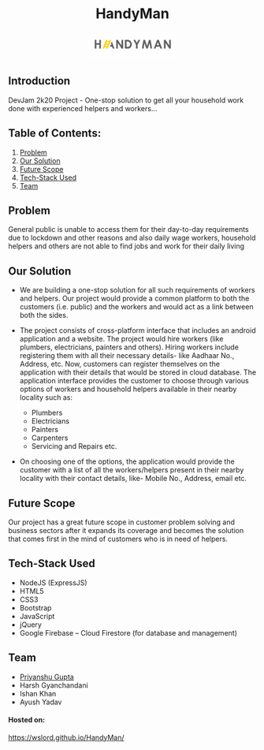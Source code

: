 <h1 align="center">HandyMan</h1>
<p align="center">
<img alt="Logo" width="182px" src="logo1.png"/>
</p>

## Introduction
  DevJam 2k20 Project - One-stop solution to get all your household work done with experienced helpers and workers...

## Table of Contents:

1) [Problem](#prob)
2) [Our Solution](#sol)
3) [Future Scope](#future)
4) [Tech-Stack Used](#depend)
5) [Team](#contri)


<a name="prob"></a>
## Problem
General public is unable to access them for their day-to-day requirements due to lockdown and other reasons and also daily wage 
workers, household helpers and others are not able to find jobs and work for their daily living

<a name="sol"></a>
## Our Solution

* We are building a one-stop solution for all such requirements of workers and
helpers. Our project would provide a common platform to both the customers (i.e. public) and the
workers and would act as a link between both the sides. 
* The project consists of cross-platform interface that includes an android application and a website. The
project would hire workers (like plumbers, electricians, painters and others). Hiring workers include
registering them with all their necessary details- like Aadhaar No., Address, etc. 
Now, customers can register themselves on the application with their details that would be stored in
cloud database. The application interface provides the customer to choose through various options of
workers and household helpers available in their nearby locality such as:

  * Plumbers
  * Electricians
  * Painters
  * Carpenters
  * Servicing and Repairs etc.

* On choosing one of the options, the application would provide the customer with a list of all the
workers/helpers present in their nearby locality with their contact details, like- Mobile No., Address, email etc.

<a name="future"></a>
## Future Scope

Our project has a great future scope in customer problem solving and business sectors after it expands 
its coverage and becomes the solution that comes first in the mind of customers who is in need of 
helpers.

<a name="depend"></a>
## Tech-Stack Used

* NodeJS (ExpressJS)
* HTML5
* CSS3
* Bootstrap
* JavaScript
* jQuery
* Google Firebase – Cloud Firestore (for database and management) 

<a name="contri"></a>
## Team

* [Priyanshu Gupta](github.com/wsLord)
* Harsh Gyanchandani
* Ishan Khan
* Ayush Yadav

#### Hosted on:
https://wslord.github.io/HandyMan/
